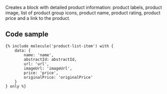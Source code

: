 Creates a block with detailed product information: product labels, product image, list of product group icons, product name, product rating, product price and a link to the product.

## Code sample

```
{% include molecule('product-list-item') with {
    data: {
        name: 'name',
        abstractId: abstractId,
        url: 'url',
        imageUrl: 'imageUrl',
        price: 'price',
        originalPrice: 'originalPrice'
    }
} only %}
``` 
